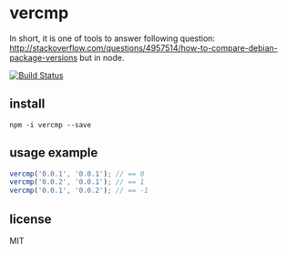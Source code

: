 # vercmp

In short, it is one of tools to answer following question: http://stackoverflow.com/questions/4957514/how-to-compare-debian-package-versions but in node.

[![Build Status](https://travis-ci.org/diorahman/vercmp.svg?branch=master)](https://travis-ci.org/diorahman/vercmp)

## install

```
npm -i vercmp --save
```

## usage example

```js
vercmp('0.0.1', '0.0.1'); // == 0
vercmp('0.0.2', '0.0.1'); // == 1
vercmp('0.0.1', '0.0.2'); // == -1
```

## license 

MIT
